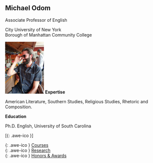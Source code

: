 ## Michael Odom

Associate Professor of English   

City University of New York    
Borough of Manhattan Community College    

<div class="container">
  <div>
    <img src="/icons/IMG_0173.JPG" width = "25%" float="left"/>
    <strong> Expertise </strong>
    <p> American Literature, Southern Studies, Religious Studies, Rhetoric and Composition. </p>
    <strong> Education </strong>
    <p>Ph.D. English, University of South Carolina</p>
  </div>
</div>

[[<i class="fa fa-envelope-o"></i>](mailto:odomenglish@gmail.com){: .awe-ico }]

[<i class="fa fa-info"></i>](/courses/){: .awe-ico } [Courses](/courses/)   
[<i class="fa fa-info"></i>](/research/){: .awe-ico } [Research](/research/)    
[<i class="fa fa-info"></i>](/awards/){: .awe-ico } [Honors & Awards](/awards/)    

